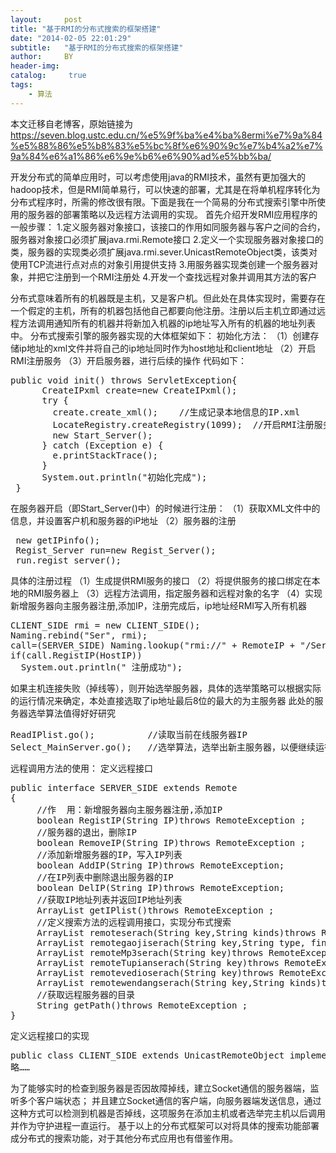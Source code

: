 ```yaml
---
layout:     post
title: "基于RMI的分布式搜索的框架搭建"
date: "2014-02-05 22:01:29"
subtitle:   "基于RMI的分布式搜索的框架搭建"
author:     BY
header-img:
catalog: 	 true
tags:
    - 算法
---
```


本文迁移自老博客，原始链接为 <https://seven.blog.ustc.edu.cn/%e5%9f%ba%e4%ba%8ermi%e7%9a%84%e5%88%86%e5%b8%83%e5%bc%8f%e6%90%9c%e7%b4%a2%e7%9a%84%e6%a1%86%e6%9e%b6%e6%90%ad%e5%bb%ba/>

开发分布式的简单应用时，可以考虑使用java的RMI技术，虽然有更加强大的hadoop技术，但是RMI简单易行，可以快速的部署，尤其是在将单机程序转化为分布式程序时，所需的修改很有限。下面是我在一个简易的分布式搜索引擎中所使用的服务器的部署策略以及远程方法调用的实现。
首先介绍开发RMI应用程序的一般步骤：
1.定义服务器对象接口，该接口的作用如同服务器与客户之间的合约，服务器对象接口必须扩展java.rmi.Remote接口
2.定义一个实现服务器对象接口的类，服务器的实现类必须扩展java.rmi.sever.UnicastRemoteObject类，该类对使用TCP流进行点对点的对象引用提供支持
3.用服务器实现类创建一个服务器对象，并把它注册到一个RMI注册处
4.开发一个查找远程对象并调用其方法的客户

分布式意味着所有的机器既是主机，又是客户机。但此处在具体实现时，需要存在一个假定的主机，所有的机器包括他自己都要向他注册。注册以后主机立即通过远程方法调用通知所有的机器并将新加入机器的ip地址写入所有的机器的地址列表中。
分布式搜索引擎的服务器实现的大体框架如下：
初始化方法：
（1）创建存储ip地址的xml文件并将自己的ip地址同时作为host地址和client地址
（2）开启RMI注册服务
（3）开启服务器，进行后续的操作
代码如下：
<pre class="brush:[java]">
public void init() throws ServletException{
      CreateIPxml create=new CreateIPxml();               
      try {
		create.create_xml();    //生成记录本地信息的IP.xml
		LocateRegistry.createRegistry(1099);  //开启RMI注册服务
		new Start_Server();
	  } catch (Exception e) {
		e.printStackTrace();
      }
      System.out.println("初始化完成");
 }
</pre>
在服务器开启（即Start_Server()中）的时候进行注册：
（1）获取XML文件中的信息，并设置客户机和服务器的iP地址
（2）服务器的注册
<pre class="brush:[java]">
 new getIPinfo();
 Regist_Server run=new Regist_Server();
 run.regist_server();
</pre>
具体的注册过程
（1）生成提供RMI服务的接口
（2）将提供服务的接口绑定在本地的RMI服务器上
（3）远程方法调用，指定服务器和远程对象的名字
（4）实现新增服务器向主服务器注册,添加IP，注册完成后，ip地址经RMI写入所有机器
<pre class="brush:[java]">
CLIENT_SIDE rmi = new CLIENT_SIDE();       
Naming.rebind("Ser", rmi);						   
call=(SERVER_SIDE) Naming.lookup("rmi://" + RemoteIP + "/Ser");
if(call.RegistIP(HostIP))
  System.out.println(" 注册成功");
</pre>
如果主机连接失败（掉线等），则开始选举服务器，具体的选举策略可以根据实际的运行情况来确定，本处直接选取了ip地址最后8位的最大的为主服务器
此处的服务器选举算法值得好好研究
<pre class="brush:[java]">
ReadIPlist.go();          //读取当前在线服务器IP
Select_MainServer.go();   //选举算法，选举出新主服务器，以便继续运行
</pre>
远程调用方法的使用：
定义远程接口
<pre class="brush:[java]">
public interface SERVER_SIDE extends Remote 
{ 
     //作  用：新增服务器向主服务器注册,添加IP
     boolean RegistIP(String IP)throws RemoteException ; 
     //服务器的退出，删除IP
     boolean RemoveIP(String IP)throws RemoteException ;   
     //添加新增服务器的IP，写入IP列表
     boolean AddIP(String IP)throws RemoteException;
     //在IP列表中删除退出服务器的IP
     boolean DelIP(String IP)throws RemoteException;    
     //获取IP地址列表并返回IP地址列表
     ArrayList getIPlist()throws RemoteException ;
     //定义搜索方法的远程调用接口，实现分布式搜索
     ArrayList remoteserach(String key,String kinds)throws RemoteException ;
     ArrayList remotegaojiserach(String key,String type, final String author,final String publisher,final String nokey,final String kind)throws RemoteException ;
     ArrayList remoteMp3serach(String key)throws RemoteException ;
     ArrayList remoteTupianserach(String key)throws RemoteException ;
     ArrayList remotevedioserach(String key)throws RemoteException ;
     ArrayList remotewendangserach(String key,String kinds)throws RemoteException ;    
     //获取远程服务器的目录 
     String getPath()throws RemoteException ;
}   
</pre>
定义远程接口的实现
<pre class="brush:[java]">
public class CLIENT_SIDE extends UnicastRemoteObject implements SERVER_SIDE 
略……
</pre>
为了能够实时的检查到服务器是否因故障掉线，建立Socket通信的服务器端，监听多个客户端状态；
并且建立Socket通信的客户端，向服务器端发送信息，通过这种方式可以检测到机器是否掉线，这项服务在添加主机或者选举完主机以后调用并作为守护进程一直运行。
基于以上的分布式框架可以对将具体的搜索功能部署成分布式的搜索功能，对于其他分布式应用也有借鉴作用。
